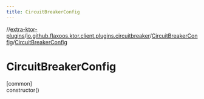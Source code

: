 ```yaml
---
title: CircuitBreakerConfig
---
```


//[extra-ktor-plugins](../../../index.md)/[io.github.flaxoos.ktor.client.plugins.circuitbreaker](../index.md)/[CircuitBreakerConfig](index.md)/[CircuitBreakerConfig](-circuit-breaker-config.md)

# CircuitBreakerConfig

[common]\
constructor()




